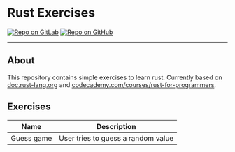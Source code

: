 # Rust Exercises

[![Repo on GitLab](https://img.shields.io/badge/repo-GitLab-6C488A.svg)](https://gitlab.com/suoglu/rust-exercises)
[![Repo on GitHub](https://img.shields.io/badge/repo-GitHub-3D76C2.svg)](https://github.com/suoglu/Rust-Exercises)

---

## About

This repository contains simple exercises to learn rust. Currently based on [doc.rust-lang.org](https://doc.rust-lang.org) and [codecademy.com/courses/rust-for-programmers](https://www.codecademy.com/courses/rust-for-programmers).

## Exercises

|Name|Description|
|:---:|---|
|Guess game|User tries to guess a random value|
